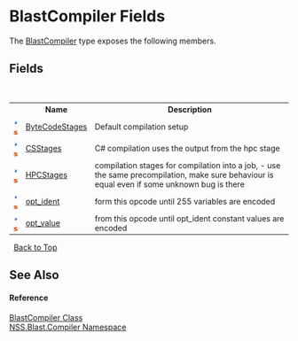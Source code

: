 # BlastCompiler Fields
 

The <a href="20a7b82b-c1ca-32fd-17a7-d5eb376d77ee">BlastCompiler</a> type exposes the following members.


## Fields
&nbsp;<table><tr><th></th><th>Name</th><th>Description</th></tr><tr><td>![Public field](media/pubfield.gif "Public field")![Static member](media/static.gif "Static member")</td><td><a href="61cefe4e-3ebc-ee88-d07f-a8094f3d9000">ByteCodeStages</a></td><td>
Default compilation setup</td></tr><tr><td>![Public field](media/pubfield.gif "Public field")![Static member](media/static.gif "Static member")</td><td><a href="fcccda66-0598-846e-ea73-7854133c637e">CSStages</a></td><td>
C# compilation uses the output from the hpc stage</td></tr><tr><td>![Public field](media/pubfield.gif "Public field")![Static member](media/static.gif "Static member")</td><td><a href="24e64a17-f4d4-a04e-3ec2-126619374eb4">HPCStages</a></td><td>
compilation stages for compilation into a job, - use the same precompilation, make sure behaviour is equal even if some unknown bug is there</td></tr><tr><td>![Public field](media/pubfield.gif "Public field")![Static member](media/static.gif "Static member")</td><td><a href="8b2dc7d6-7a2b-dce0-3b70-97673c8da54b">opt_ident</a></td><td>
form this opcode until 255 variables are encoded</td></tr><tr><td>![Public field](media/pubfield.gif "Public field")![Static member](media/static.gif "Static member")</td><td><a href="b211af41-457d-0d03-ee23-1c0f30ee0b67">opt_value</a></td><td>
from this opcode until opt_ident constant values are encoded</td></tr></table>&nbsp;
<a href="#blastcompiler-fields">Back to Top</a>

## See Also


#### Reference
<a href="20a7b82b-c1ca-32fd-17a7-d5eb376d77ee">BlastCompiler Class</a><br /><a href="26a25caa-f50b-92ad-f15c-dbb9db1493ae">NSS.Blast.Compiler Namespace</a><br />